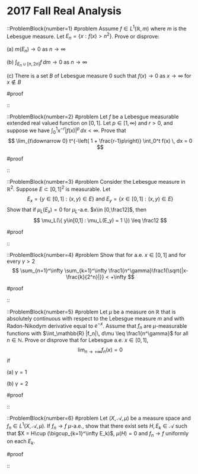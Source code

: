 # 2017 Fall Real Analysis

::ProblemBlock{number=1}
#problem
Assume $f\in L^1(\mathbb{R},m)$ where $m$ is the Lebesgue measure. Let $E_n = \{ x : f(x)>n^2 \}$. Prove or disprove:

(a) $m(E_n)\to 0$ as $n\to\infty$

(b) $\int_{E_n\cup [n,2n]} f\, dm\to 0$ as $n\to\infty$

(c) There is a set $B$ of Lebesgue measure 0 such that $f(x)\to0$ as $x\to \infty$ for $x\notin B$

#proof

::

::ProblemBlock{number=2}
#problem
Let $f$ be a Lebesgue measurable extended real valued function on $[0,1]$. Let $p\in[1,\infty)$ and $r>0$, and suppose we have $\int_0^1 x^{-r}|f(x)|^p \, dx < \infty$. Prove that
$$
\lim_{t\downarrow 0} t^{-\left( 1 + \frac{r-1}p\right)} \int_0^t f(x) \, dx = 0
$$

#proof

::

::ProblemBlock{number=3}
#problem
Consider the Lebesgue measure in $\mathbb{R}^2$. Suppose $E\subset [0,1]^2$ is measurable. Let
$$
E_x = \{ y\in[0,1] : (x,y)\in E \} \text{ and } E_y = \{ x\in[0,1] : (x,y)\in E \}
$$
Show that if $\mu_L(E_x)=0$ for $\mu_L$-a.e. $x\in [0,\frac12]$, then
$$
\mu_L(\{ y\in[0,1] : \mu_L(E_y) = 1 \}) \leq \frac12
$$

#proof

::

::ProblemBlock{number=4}
#problem
Show that for a.e. $x\in[0,1]$ and for every $\gamma>2$
$$
\sum_{n=1}^\infty \sum_{k=1}^\infty \frac1{n^\gamma}\frac1{\sqrt{|x-\frac{k}{2^n}|}} < +\infty
$$

#proof

::

::ProblemBlock{number=5}
#problem
Let $\mu$ be a measure on $\mathbb{R}$ that is absolutely continuous with respect to the Lebesgue measure $m$ and with Radon-Nikodym derivative equal to $e^{-x}$. Assume that $f_n$ are $\mu$-measurable functions with $\int_\mathbb{R} |f_n|\, d\mu \leq \frac1{n^\gamma}$ for all $n\in\mathbb{N}$. Prove or disprove that for Lebesgue a.e. $x\in[0,1]$,
$$
\lim_{n\to+\infty} f_n(x) = 0
$$
if

(a) $\gamma=1$

(b) $\gamma=2$

#proof

::

::ProblemBlock{number=6}
#problem
Let $(X,\mathcal{A},\mu)$ be a measure space and $f_n\in L^1(X,\mathcal{A},\mu)$. If $f_n\to f$ $\mu$-a.e., show that there exist sets $H,E_k\in\mathcal{A}$ such that $X = H\cup (\bigcup_{k=1}^\infty E_k)$, $\mu(H)=0$ and $f_n\to f$ uniformly on each $E_k$.

#proof

::